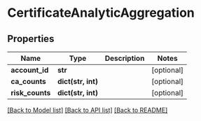 # CertificateAnalyticAggregation

## Properties
Name | Type | Description | Notes
------------ | ------------- | ------------- | -------------
**account_id** | **str** |  | [optional] 
**ca_counts** | **dict(str, int)** |  | [optional] 
**risk_counts** | **dict(str, int)** |  | [optional] 

[[Back to Model list]](../README.md#documentation-for-models) [[Back to API list]](../README.md#documentation-for-api-endpoints) [[Back to README]](../README.md)


